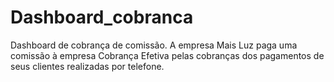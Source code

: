 # Dashboard_cobranca
Dashboard de cobrança de comissão. A empresa Mais Luz paga uma comissão à empresa Cobrança Efetiva pelas cobranças dos pagamentos de seus clientes realizadas por telefone. 
